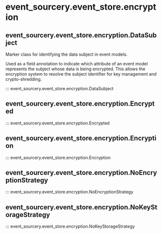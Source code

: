 # event_sourcery.event_store.encryption

## event_sourcery.event_store.encryption.DataSubject
Marker class for identifying the data subject in event models.

Used as a field annotation to indicate which attribute of an event model
represents the subject whose data is being encrypted. This allows the encryption
system to resolve the subject identifier for key management and crypto-shredding.

::: event_sourcery.event_store.encryption.DataSubject

## event_sourcery.event_store.encryption.Encrypted
::: event_sourcery.event_store.encryption.Encrypted

## event_sourcery.event_store.encryption.Encryption
::: event_sourcery.event_store.encryption.Encryption

## event_sourcery.event_store.encryption.NoEncryptionStrategy
::: event_sourcery.event_store.encryption.NoEncryptionStrategy

## event_sourcery.event_store.encryption.NoKeyStorageStrategy
::: event_sourcery.event_store.encryption.NoKeyStorageStrategy